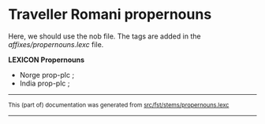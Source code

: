 # Traveller Romani propernouns

Here, we should use the nob file.
The tags are added in the *affixes/propernouns.lexc* file.

**LEXICON Propernouns** 
* Norge prop-plc ;
* India prop-plc ;

* * *

<small>This (part of) documentation was generated from [src/fst/stems/propernouns.lexc](https://github.com/giellalt/lang-rmg/blob/main/src/fst/stems/propernouns.lexc)</small>

---

